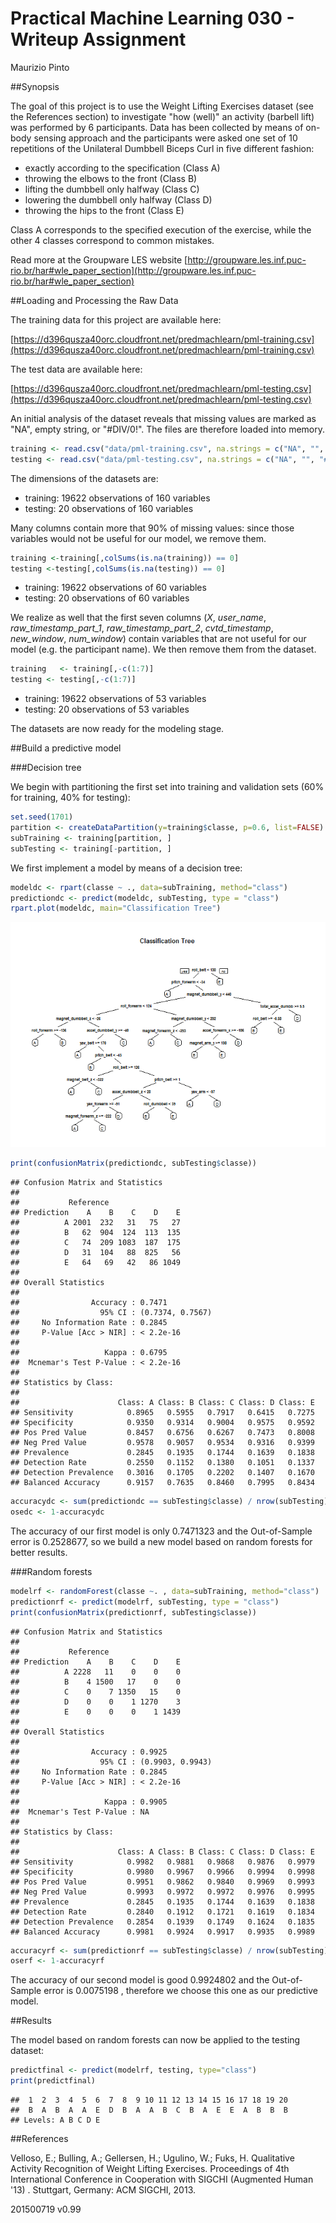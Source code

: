 # Practical Machine Learning 030 - Writeup Assignment
Maurizio Pinto  



##Synopsis

The goal of this project is to use the Weight Lifting Exercises dataset (see the References section) to investigate "how (well)" an activity (barbell lift) was performed by 6 participants. Data has been collected by means of on-body sensing approach and the participants were asked one set of 10 repetitions of the Unilateral Dumbbell Biceps Curl in five different fashion:

* exactly according to the specification (Class A)
* throwing the elbows to the front (Class B)
* lifting the dumbbell only halfway (Class C)
* lowering the dumbbell only halfway (Class D)
* throwing the hips to the front (Class E)

Class A corresponds to the specified execution of the exercise, while the other 4 classes correspond to common mistakes.

Read more at the Groupware LES website [http://groupware.les.inf.puc-rio.br/har#wle_paper_section](http://groupware.les.inf.puc-rio.br/har#wle_paper_section)


##Loading and Processing the Raw Data

The training data for this project are available here: 

[https://d396qusza40orc.cloudfront.net/predmachlearn/pml-training.csv](https://d396qusza40orc.cloudfront.net/predmachlearn/pml-training.csv)

The test data are available here: 

[https://d396qusza40orc.cloudfront.net/predmachlearn/pml-testing.csv](https://d396qusza40orc.cloudfront.net/predmachlearn/pml-testing.csv)

An initial analysis of the dataset reveals that missing values are marked as "NA", empty string, or "#DIV/0!". The files are therefore loaded into memory.


```r
training <- read.csv("data/pml-training.csv", na.strings = c("NA", "", "#DIV/0!"))
testing <- read.csv("data/pml-testing.csv", na.strings = c("NA", "", "#DIV/0!"))
```

The dimensions of the datasets are:

* training: 19622 observations of 160 variables
* testing: 20 observations of 160 variables

Many columns contain more that 90% of missing values: since those variables would not be useful for our model, we remove them.


```r
training <-training[,colSums(is.na(training)) == 0]
testing <-testing[,colSums(is.na(testing)) == 0]
```

* training: 19622 observations of 60 variables
* testing: 20 observations of 60 variables

We realize as well that the first seven columns (*X*, *user_name*, *raw_timestamp_part_1*, *raw_timestamp_part_2*, *cvtd_timestamp*, *new_window*, *num_window*) contain variables that are not useful for our model (e.g. the participant name). We then remove them from the dataset.


```r
training   <- training[,-c(1:7)]
testing <- testing[,-c(1:7)]
```

* training: 19622 observations of 53 variables
* testing: 20 observations of 53 variables

The datasets are now ready for the modeling stage.

##Build a predictive model

###Decision tree

We begin with partitioning the first set into training and validation sets (60% for training, 40% for testing):


```r
set.seed(1701)
partition <- createDataPartition(y=training$classe, p=0.6, list=FALSE)
subTraining <- training[partition, ] 
subTesting <- training[-partition, ]
```

We first implement a model by means of a decision tree:


```r
modeldc <- rpart(classe ~ ., data=subTraining, method="class")
predictiondc <- predict(modeldc, subTesting, type = "class")
rpart.plot(modeldc, main="Classification Tree")
```

![](predmachlearn-030_files/figure-html/unnamed-chunk-6-1.png) 

```r
print(confusionMatrix(predictiondc, subTesting$classe))
```

```
## Confusion Matrix and Statistics
## 
##           Reference
## Prediction    A    B    C    D    E
##          A 2001  232   31   75   27
##          B   62  904  124  113  135
##          C   74  209 1083  187  175
##          D   31  104   88  825   56
##          E   64   69   42   86 1049
## 
## Overall Statistics
##                                           
##                Accuracy : 0.7471          
##                  95% CI : (0.7374, 0.7567)
##     No Information Rate : 0.2845          
##     P-Value [Acc > NIR] : < 2.2e-16       
##                                           
##                   Kappa : 0.6795          
##  Mcnemar's Test P-Value : < 2.2e-16       
## 
## Statistics by Class:
## 
##                      Class: A Class: B Class: C Class: D Class: E
## Sensitivity            0.8965   0.5955   0.7917   0.6415   0.7275
## Specificity            0.9350   0.9314   0.9004   0.9575   0.9592
## Pos Pred Value         0.8457   0.6756   0.6267   0.7473   0.8008
## Neg Pred Value         0.9578   0.9057   0.9534   0.9316   0.9399
## Prevalence             0.2845   0.1935   0.1744   0.1639   0.1838
## Detection Rate         0.2550   0.1152   0.1380   0.1051   0.1337
## Detection Prevalence   0.3016   0.1705   0.2202   0.1407   0.1670
## Balanced Accuracy      0.9157   0.7635   0.8460   0.7995   0.8434
```

```r
accuracydc <- sum(predictiondc == subTesting$classe) / nrow(subTesting)
osedc <- 1-accuracydc
```

The accuracy of our first model is only 0.7471323 and the Out-of-Sample error is 0.2528677, so we build a new model based on random forests for better results.

###Random forests


```r
modelrf <- randomForest(classe ~. , data=subTraining, method="class")
predictionrf <- predict(modelrf, subTesting, type = "class")
print(confusionMatrix(predictionrf, subTesting$classe))
```

```
## Confusion Matrix and Statistics
## 
##           Reference
## Prediction    A    B    C    D    E
##          A 2228   11    0    0    0
##          B    4 1500   17    0    0
##          C    0    7 1350   15    0
##          D    0    0    1 1270    3
##          E    0    0    0    1 1439
## 
## Overall Statistics
##                                           
##                Accuracy : 0.9925          
##                  95% CI : (0.9903, 0.9943)
##     No Information Rate : 0.2845          
##     P-Value [Acc > NIR] : < 2.2e-16       
##                                           
##                   Kappa : 0.9905          
##  Mcnemar's Test P-Value : NA              
## 
## Statistics by Class:
## 
##                      Class: A Class: B Class: C Class: D Class: E
## Sensitivity            0.9982   0.9881   0.9868   0.9876   0.9979
## Specificity            0.9980   0.9967   0.9966   0.9994   0.9998
## Pos Pred Value         0.9951   0.9862   0.9840   0.9969   0.9993
## Neg Pred Value         0.9993   0.9972   0.9972   0.9976   0.9995
## Prevalence             0.2845   0.1935   0.1744   0.1639   0.1838
## Detection Rate         0.2840   0.1912   0.1721   0.1619   0.1834
## Detection Prevalence   0.2854   0.1939   0.1749   0.1624   0.1835
## Balanced Accuracy      0.9981   0.9924   0.9917   0.9935   0.9989
```

```r
accuracyrf <- sum(predictionrf == subTesting$classe) / nrow(subTesting)
oserf <- 1-accuracyrf
```

The accuracy of our second model is good 0.9924802 and the Out-of-Sample error is 0.0075198 , therefore we choose this one as our predictive model.

##Results

The model based on random forests can now be applied to the testing dataset:


```r
predictfinal <- predict(modelrf, testing, type="class")
print(predictfinal)
```

```
##  1  2  3  4  5  6  7  8  9 10 11 12 13 14 15 16 17 18 19 20 
##  B  A  B  A  A  E  D  B  A  A  B  C  B  A  E  E  A  B  B  B 
## Levels: A B C D E
```


##References

Velloso, E.; Bulling, A.; Gellersen, H.; Ugulino, W.; Fuks, H. Qualitative Activity Recognition of Weight Lifting Exercises. Proceedings of 4th International Conference in Cooperation with SIGCHI (Augmented Human '13) . Stuttgart, Germany: ACM SIGCHI, 2013.

201500719 v0.99
